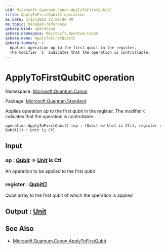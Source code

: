 ```yaml
---
uid: Microsoft.Quantum.Canon.ApplyToFirstQubitC
title: ApplyToFirstQubitC operation
ms.date: 3/12/2021 12:00:00 AM
ms.topic: managed-reference
qsharp.kind: operation
qsharp.namespace: Microsoft.Quantum.Canon
qsharp.name: ApplyToFirstQubitC
qsharp.summary: >-
  Applies operation op to the first qubit in the register.
  The modifier `C` indicates that the operation is controllable.
---
```


# ApplyToFirstQubitC operation

Namespace: [Microsoft.Quantum.Canon](xref:Microsoft.Quantum.Canon)

Package: [Microsoft.Quantum.Standard](https://nuget.org/packages/Microsoft.Quantum.Standard)


Applies operation op to the first qubit in the register.The modifier `C` indicates that the operation is controllable.

```qsharp
operation ApplyToFirstQubitC (op : (Qubit => Unit is Ctl), register : Qubit[]) : Unit is Ctl
```


## Input

### op : [Qubit](xref:microsoft.quantum.lang-ref.qubit) => [Unit](xref:microsoft.quantum.lang-ref.unit)  is Ctl

An operation to be applied to the first qubit


### register : [Qubit](xref:microsoft.quantum.lang-ref.qubit)[]

Qubit array to the first qubit of which the operation is applied



## Output : [Unit](xref:microsoft.quantum.lang-ref.unit)



## See Also

- [Microsoft.Quantum.Canon.ApplyToFirstQubit](xref:Microsoft.Quantum.Canon.ApplyToFirstQubit)